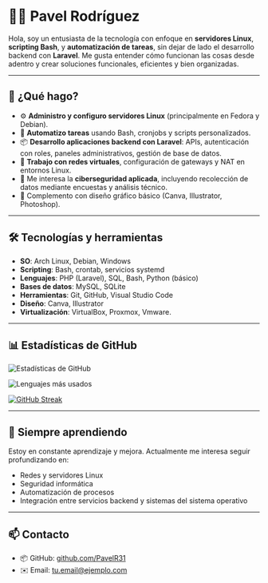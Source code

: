# 👨‍💻 Pavel Rodríguez

Hola, soy un entusiasta de la tecnología con enfoque en **servidores Linux**, **scripting Bash**, y **automatización de tareas**, sin dejar de lado el desarrollo backend con **Laravel**. Me gusta entender cómo funcionan las cosas desde adentro y crear soluciones funcionales, eficientes y bien organizadas.

---

## 🧩 ¿Qué hago?

- ⚙️ **Administro y configuro servidores Linux** (principalmente en Fedora y Debian).
- 🧾 **Automatizo tareas** usando Bash, cronjobs y scripts personalizados.
- 📦 **Desarrollo aplicaciones backend con Laravel**: APIs, autenticación con roles, paneles administrativos, gestión de base de datos.
- 🐚 **Trabajo con redes virtuales**, configuración de gateways y NAT en entornos Linux.
- 🔐 Me interesa la **ciberseguridad aplicada**, incluyendo recolección de datos mediante encuestas y análisis técnico.
- 🎨 Complemento con diseño gráfico básico (Canva, Illustrator, Photoshop).

---

## 🛠️ Tecnologías y herramientas

- **SO**: Arch Linux, Debian, Windows
- **Scripting**: Bash, crontab, servicios systemd
- **Lenguajes**: PHP (Laravel), SQL, Bash, Python (básico)
- **Bases de datos**: MySQL, SQLite
- **Herramientas**: Git, GitHub, Visual Studio Code
- **Diseño**: Canva, Illustrator
- **Virtualización**: VirtualBox, Proxmox, Vmware.

---

## 📊 Estadísticas de GitHub

![Estadísticas de GitHub](https://github-readme-stats.vercel.app/api?username=PavelR31&show_icons=true&theme=tokyonight&count_private=true)

![Lenguajes más usados](https://github-readme-stats.vercel.app/api/top-langs/?username=PavelR31&layout=compact&theme=tokyonight)

[![GitHub Streak](https://streak-stats.demolab.com/?user=PavelR31&theme=tokyonight)](https://git.io/streak-stats)

---

## 🧠 Siempre aprendiendo

Estoy en constante aprendizaje y mejora. Actualmente me interesa seguir profundizando en:

- Redes y servidores Linux
- Seguridad informática
- Automatización de procesos
- Integración entre servicios backend y sistemas del sistema operativo

---

## 📫 Contacto

- 📦 GitHub: [github.com/PavelR31](https://github.com/PavelR31)
- ✉️ Email: [tu.email@ejemplo.com](mailto:pavelrodriguez616@gmail.com)
